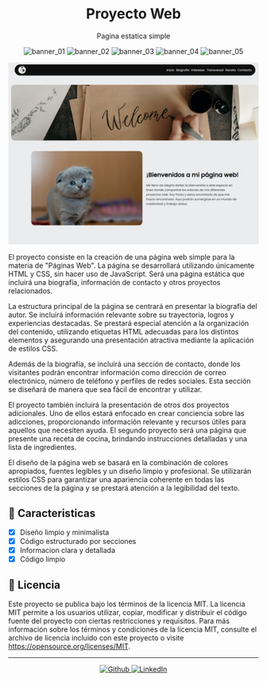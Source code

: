 <h1 align="center" >Proyecto Web</h1>

<p align="center">Pagina estatica simple</p>

<p align="center">
 <img alt="banner_01" src="https://img.shields.io/github/last-commit/EddyBel/Tarea-de-paginas-web?color=%23AED6F1&style=for-the-badge" />
 <img alt="banner_02" src="https://img.shields.io/github/license/EddyBel/Tarea-de-paginas-web?color=%23EAECEE&style=for-the-badge" />
 <img alt="banner_03" src="https://img.shields.io/github/languages/top/EddyBel/Tarea-de-paginas-web?color=%23F9E79F&style=for-the-badge" />
 <img alt="banner_04" src="https://img.shields.io/github/languages/count/EddyBel/Tarea-de-paginas-web?color=%23ABEBC6&style=for-the-badge" />
 <img alt="banner_05" src="https://img.shields.io/github/languages/code-size/EddyBel/Tarea-de-paginas-web?color=%23F1948A&style=for-the-badge" />
</p>

<p align="center">
    <img src="./media/preview.jpeg" alt="preview__image" />
</p>

El proyecto consiste en la creación de una página web simple para la materia de "Páginas Web". La página se desarrollará utilizando únicamente HTML y CSS, sin hacer uso de JavaScript. Será una página estática que incluirá una biografía, información de contacto y otros proyectos relacionados.

La estructura principal de la página se centrará en presentar la biografía del autor. Se incluirá información relevante sobre su trayectoria, logros y experiencias destacadas. Se prestará especial atención a la organización del contenido, utilizando etiquetas HTML adecuadas para los distintos elementos y asegurando una presentación atractiva mediante la aplicación de estilos CSS.

Además de la biografía, se incluirá una sección de contacto, donde los visitantes podrán encontrar información como dirección de correo electrónico, número de teléfono y perfiles de redes sociales. Esta sección se diseñará de manera que sea fácil de encontrar y utilizar.

El proyecto también incluirá la presentación de otros dos proyectos adicionales. Uno de ellos estará enfocado en crear conciencia sobre las adicciones, proporcionando información relevante y recursos útiles para aquellos que necesiten ayuda. El segundo proyecto será una página que presente una receta de cocina, brindando instrucciones detalladas y una lista de ingredientes.

El diseño de la página web se basará en la combinación de colores apropiados, fuentes legibles y un diseño limpio y profesional. Se utilizarán estilos CSS para garantizar una apariencia coherente en todas las secciones de la página y se prestará atención a la legibilidad del texto.

## 🦉 Caracteristicas

- [x] Diseño limpio y minimalista
- [x] Código estructurado por secciones
- [x] Informacion clara y detallada
- [x] Código limpio

## 📑 Licencia

Este proyecto se publica bajo los términos de la licencia MIT. La licencia MIT permite a los usuarios utilizar, copiar, modificar y distribuir el código fuente del proyecto con ciertas restricciones y requisitos. Para más información sobre los términos y condiciones de la licencia MIT, consulte el archivo de licencia incluido con este proyecto o visite https://opensource.org/licenses/MIT.

---

<p align="center">
  <a href="https://github.com/EddyBel" target="_blank">
    <img alt="Github" src="https://img.shields.io/badge/GitHub-%2312100E.svg?&style=for-the-badge&logo=Github&logoColor=white" />
  </a>
  <a href="https://www.linkedin.com/in/eduardo-rangel-eddybel/" target="_blank">
    <img alt="LinkedIn" src="https://img.shields.io/badge/linkedin-%230077B5.svg?&style=for-the-badge&logo=linkedin&logoColor=white" />
  </a>
</p>
